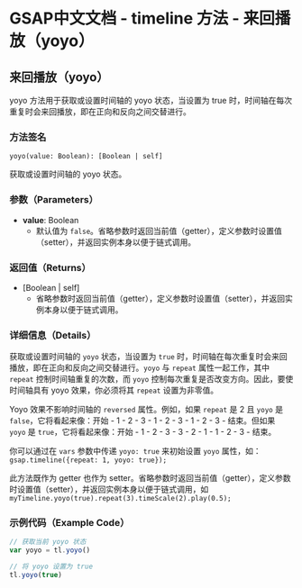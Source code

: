# GSAP中文文档 - timeline 方法 - 来回播放（yoyo）

## 来回播放（yoyo）

yoyo 方法用于获取或设置时间轴的 yoyo 状态，当设置为 true 时，时间轴在每次重复时会来回播放，即在正向和反向之间交替进行。

### 方法签名

```plaintext
yoyo(value: Boolean): [Boolean | self]
```

获取或设置时间轴的 yoyo 状态。

### 参数（Parameters）

- **value**: Boolean
  - 默认值为 `false`。省略参数时返回当前值（getter），定义参数时设置值（setter），并返回实例本身以便于链式调用。

### 返回值（Returns）

- [Boolean | self]
  - 省略参数时返回当前值（getter），定义参数时设置值（setter），并返回实例本身以便于链式调用。

### 详细信息（Details）

获取或设置时间轴的 `yoyo` 状态，当设置为 `true` 时，时间轴在每次重复时会来回播放，即在正向和反向之间交替进行。`yoyo` 与 `repeat` 属性一起工作，其中 `repeat` 控制时间轴重复的次数，而 `yoyo` 控制每次重复是否改变方向。因此，要使时间轴具有 yoyo 效果，你必须将其 `repeat` 设置为非零值。

Yoyo 效果不影响时间轴的 `reversed` 属性。例如，如果 `repeat` 是 2 且 `yoyo` 是 `false`，它将看起来像：开始 - 1 - 2 - 3 - 1 - 2 - 3 - 1 - 2 - 3 - 结束。但如果 `yoyo` 是 `true`，它将看起来像：开始 - 1 - 2 - 3 - 3 - 2 - 1 - 1 - 2 - 3 - 结束。

你可以通过在 `vars` 参数中传递 `yoyo: true` 来初始设置 `yoyo` 属性，如：`gsap.timeline({repeat: 1, yoyo: true});`

此方法既作为 getter 也作为 setter。省略参数时返回当前值（getter），定义参数时设置值（setter），并返回实例本身以便于链式调用，如 `myTimeline.yoyo(true).repeat(3).timeScale(2).play(0.5);`

### 示例代码（Example Code）

```javascript
// 获取当前 yoyo 状态
var yoyo = tl.yoyo()

// 将 yoyo 设置为 true
tl.yoyo(true)
```
